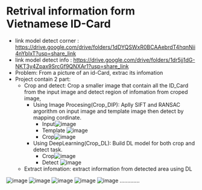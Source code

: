 # Retrival information form Vietnamese ID-Card
- link model detect corner : https://drive.google.com/drive/folders/1dDYQSWxR0BCAAebrdT4hqnNii4nYbIxT?usp=share_link
- link model detect info : https://drive.google.com/drive/folders/1dr5jj1dG-NKT3y4Zpax9SrcGf9QNXAr1?usp=share_link
- Problem: From a picture of an id-Card, extrac its infomation
- Project contain 2 part:
  - Crop and detect: Crop a smaller image that contain all the ID_Card from the input image and detect region of infomation from croped image, 
    - Using Image Procesing(Crop_DIP): Aplly SIFT and RANSAC argorithm on input image and template image then detect by mapping cordinate.
      - Input![image](https://github.com/leson207/ID_Card/assets/74070396/0068526c-a752-4357-8d25-c9093a69b1d4)
      - Template ![image](https://github.com/leson207/ID_Card/assets/74070396/b9797879-4966-43a4-b570-42e325dd0fc8)
      - Crop![image](https://github.com/leson207/ID_Card/assets/74070396/c0f77018-c706-4ffa-aeaa-abc46381651f)
    - Using DeepLearning(Crop_DL): Build DL model for both crop and detect task.
      - Crop![image](https://github.com/leson207/ID_Card/assets/74070396/bbcd51f7-4f3b-4158-98f9-fa6b62d15db6)
      - Detect ![image](https://github.com/leson207/ID_Card/assets/74070396/a1893ae8-3502-4a6c-8159-30a96dc2ccf4)
  - Extract infomation: extract information from detected area using DL
 
![image](https://github.com/leson207/ID_Card/assets/74070396/49c1b522-f427-4c9a-ba07-081118aff8f5)
![image](https://github.com/leson207/ID_Card/assets/74070396/a38d38ba-a4b5-40e9-a583-5bb5f32310ec)
![image](https://github.com/leson207/ID_Card/assets/74070396/36f8ec4c-64dc-4ecf-867f-99b20338adc0)
![image](https://github.com/leson207/ID_Card/assets/74070396/78aba734-6dce-42dd-90b2-c158a6fdaf59)
![image](https://github.com/leson207/ID_Card/assets/74070396/bfe0231e-8864-4d4f-8783-97b158185def)
.............
